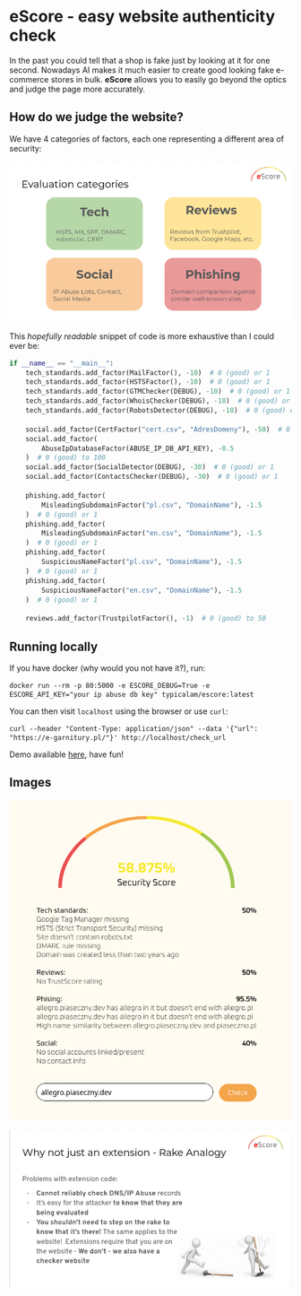 # eScore - easy website authenticity check

In the past you could tell that a shop is fake just by looking at it for one second. Nowadays AI makes it much easier to create good looking fake e-commerce stores in bulk. **eScore** allows you to easily go beyond the optics and judge the page more accurately.

## How do we judge the website? 

We have 4 categories of factors, each one representing a different area of security:

<p align="center">
    <img src="assets/categories.png" />
</p>

This *hopefully readable* snippet of code is more exhaustive than I could ever be:

```py
if __name__ == "__main__":
    tech_standards.add_factor(MailFactor(), -10)  # 0 (good) or 1
    tech_standards.add_factor(HSTSFactor(), -10)  # 0 (good) or 1
    tech_standards.add_factor(GTMChecker(DEBUG), -10)  # 0 (good) or 1
    tech_standards.add_factor(WhoisChecker(DEBUG), -10)  # 0 (good) or 1
    tech_standards.add_factor(RobotsDetector(DEBUG), -10)  # 0 (good) or 1

    social.add_factor(CertFactor("cert.csv", "AdresDomeny"), -50)  # 0 (good) or 1
    social.add_factor(
        AbuseIpDatabaseFactor(ABUSE_IP_DB_API_KEY), -0.5
    )  # 0 (good) to 100
    social.add_factor(SocialDetector(DEBUG), -30)  # 0 (good) or 1
    social.add_factor(ContactsChecker(DEBUG), -30)  # 0 (good) or 1

    phishing.add_factor(
        MisleadingSubdomainFactor("pl.csv", "DomainName"), -1.5
    )  # 0 (good) or 1
    phishing.add_factor(
        MisleadingSubdomainFactor("en.csv", "DomainName"), -1.5
    )  # 0 (good) or 1
    phishing.add_factor(
        SuspiciousNameFactor("pl.csv", "DomainName"), -1.5
    )  # 0 (good) or 1
    phishing.add_factor(
        SuspiciousNameFactor("en.csv", "DomainName"), -1.5
    )  # 0 (good) or 1

    reviews.add_factor(TrustpilotFactor(), -1)  # 0 (good) to 50
```

## Running locally

If you have docker (why would you not have it?), run:

```
docker run --rm -p 80:5000 -e ESCORE_DEBUG=True -e ESCORE_API_KEY="your ip abuse db key" typicalam/escore:latest
```

You can then visit `localhost` using the browser or use `curl`:

```
curl --header "Content-Type: application/json" --data '{"url": "https://e-garnitury.pl/"}' http://localhost/check_url
```

Demo available [here](https://sscore.piaseczny.dev/), have fun!

## Images

<p align="center">
    <img src="assets/allegro.png" />
</p>

<p align="center">
    <img src="assets/rake.png" />
</p>
